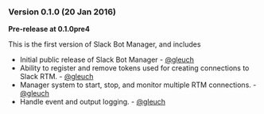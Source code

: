 
### Version 0.1.0 (20 Jan 2016)

__**Pre-release at 0.1.0pre4**__

This is the first version of Slack Bot Manager, and includes

* Initial public release of Slack Bot Manager - [@gleuch](https://github.com/gleuch)
* Ability to register and remove tokens used for creating connections to Slack RTM. - [@gleuch](https://github.com/gleuch)
* Manager system to start, stop, and monitor multiple RTM connections. - [@gleuch](https://github.com/gleuch)
* Handle event and output logging. - [@gleuch](https://github.com/gleuch)
